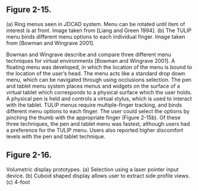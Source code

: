 ## Figure 2-15. 
(a) Ring menus seen in JDCAD system. Menu can be rotated until item of interest is at front. Image taken from [Liang and Green 1994]. (b) The TULIP menu binds different menu options to each individual finger. Image taken from [Bowman and Wingrave 2001].

Bowman and Wingrave describe and compare three different menu techniques for virtual environments [Bowman and Wingrave 2001]. A floating menu was developed, in which the location of the menu is bound to the location of the user’s head. The menu acts like a standard drop down menu, which can be navigated through using occlusions selection. The pen and tablet menu system places menus and widgets on the surface of a virtual tablet which corresponds to a physical surface which the user holds. A physical pen is held and controls a virtual stylus, which is used to interact with the tablet. TULIP menus require multiple-finger tracking, and binds different menu options to each finger. The user could select the options by pinching the thumb with the appropriate finger (Figure 2-15b). Of these three techniques, the pen and tablet menu was fastest, although users had a preference for the TULIP menu. Users also reported higher discomfort levels with the pen and tablet technique.

## Figure 2-16. 
Volumetric display prototypes. (a) Selection using a laser pointer input device. (b) Cuboid shaped display allows user to extract side profile views. (c) 4-foot